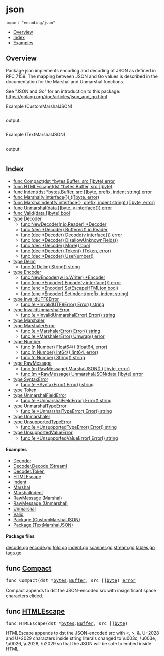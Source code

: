 

# json
`import "encoding/json"`

* [Overview](#pkg-overview)
* [Index](#pkg-index)
* [Examples](#pkg-examples)

## <a id="pkg-overview">Overview</a>
Package json implements encoding and decoding of JSON as defined in
RFC 7159. The mapping between JSON and Go values is described
in the documentation for the Marshal and Unmarshal functions.

See "JSON and Go" for an introduction to this package:
<a href="https://golang.org/doc/articles/json_and_go.html">https://golang.org/doc/articles/json_and_go.html</a>



<a id="example__customMarshalJSON">Example (CustomMarshalJSON)</a>


```go
```

output:
```txt
```

<a id="example__textMarshalJSON">Example (TextMarshalJSON)</a>


```go
```

output:
```txt
```


## <a id="pkg-index">Index</a>
* [func Compact(dst *bytes.Buffer, src []byte) error](#Compact)
* [func HTMLEscape(dst *bytes.Buffer, src []byte)](#HTMLEscape)
* [func Indent(dst *bytes.Buffer, src []byte, prefix, indent string) error](#Indent)
* [func Marshal(v interface{}) ([]byte, error)](#Marshal)
* [func MarshalIndent(v interface{}, prefix, indent string) ([]byte, error)](#MarshalIndent)
* [func Unmarshal(data []byte, v interface{}) error](#Unmarshal)
* [func Valid(data []byte) bool](#Valid)
* [type Decoder](#Decoder)
  * [func NewDecoder(r io.Reader) *Decoder](#NewDecoder)
  * [func (dec *Decoder) Buffered() io.Reader](#Decoder.Buffered)
  * [func (dec *Decoder) Decode(v interface{}) error](#Decoder.Decode)
  * [func (dec *Decoder) DisallowUnknownFields()](#Decoder.DisallowUnknownFields)
  * [func (dec *Decoder) More() bool](#Decoder.More)
  * [func (dec *Decoder) Token() (Token, error)](#Decoder.Token)
  * [func (dec *Decoder) UseNumber()](#Decoder.UseNumber)
* [type Delim](#Delim)
  * [func (d Delim) String() string](#Delim.String)
* [type Encoder](#Encoder)
  * [func NewEncoder(w io.Writer) *Encoder](#NewEncoder)
  * [func (enc *Encoder) Encode(v interface{}) error](#Encoder.Encode)
  * [func (enc *Encoder) SetEscapeHTML(on bool)](#Encoder.SetEscapeHTML)
  * [func (enc *Encoder) SetIndent(prefix, indent string)](#Encoder.SetIndent)
* [type InvalidUTF8Error](#InvalidUTF8Error)
  * [func (e *InvalidUTF8Error) Error() string](#InvalidUTF8Error.Error)
* [type InvalidUnmarshalError](#InvalidUnmarshalError)
  * [func (e *InvalidUnmarshalError) Error() string](#InvalidUnmarshalError.Error)
* [type Marshaler](#Marshaler)
* [type MarshalerError](#MarshalerError)
  * [func (e *MarshalerError) Error() string](#MarshalerError.Error)
  * [func (e *MarshalerError) Unwrap() error](#MarshalerError.Unwrap)
* [type Number](#Number)
  * [func (n Number) Float64() (float64, error)](#Number.Float64)
  * [func (n Number) Int64() (int64, error)](#Number.Int64)
  * [func (n Number) String() string](#Number.String)
* [type RawMessage](#RawMessage)
  * [func (m RawMessage) MarshalJSON() ([]byte, error)](#RawMessage.MarshalJSON)
  * [func (m *RawMessage) UnmarshalJSON(data []byte) error](#RawMessage.UnmarshalJSON)
* [type SyntaxError](#SyntaxError)
  * [func (e *SyntaxError) Error() string](#SyntaxError.Error)
* [type Token](#Token)
* [type UnmarshalFieldError](#UnmarshalFieldError)
  * [func (e *UnmarshalFieldError) Error() string](#UnmarshalFieldError.Error)
* [type UnmarshalTypeError](#UnmarshalTypeError)
  * [func (e *UnmarshalTypeError) Error() string](#UnmarshalTypeError.Error)
* [type Unmarshaler](#Unmarshaler)
* [type UnsupportedTypeError](#UnsupportedTypeError)
  * [func (e *UnsupportedTypeError) Error() string](#UnsupportedTypeError.Error)
* [type UnsupportedValueError](#UnsupportedValueError)
  * [func (e *UnsupportedValueError) Error() string](#UnsupportedValueError.Error)


#### <a id="pkg-examples">Examples</a>
* [Decoder](#example_Decoder)
* [Decoder.Decode (Stream)](#example_Decoder_Decode_stream)
* [Decoder.Token](#example_Decoder_Token)
* [HTMLEscape](#example_HTMLEscape)
* [Indent](#example_Indent)
* [Marshal](#example_Marshal)
* [MarshalIndent](#example_MarshalIndent)
* [RawMessage (Marshal)](#example_RawMessage_marshal)
* [RawMessage (Unmarshal)](#example_RawMessage_unmarshal)
* [Unmarshal](#example_Unmarshal)
* [Valid](#example_Valid)
* [Package (CustomMarshalJSON)](#example__customMarshalJSON)
* [Package (TextMarshalJSON)](#example__textMarshalJSON)


#### <a id="pkg-files">Package files</a>
[decode.go](https://golang.org/src/encoding/json/decode.go) [encode.go](https://golang.org/src/encoding/json/encode.go) [fold.go](https://golang.org/src/encoding/json/fold.go) [indent.go](https://golang.org/src/encoding/json/indent.go) [scanner.go](https://golang.org/src/encoding/json/scanner.go) [stream.go](https://golang.org/src/encoding/json/stream.go) [tables.go](https://golang.org/src/encoding/json/tables.go) [tags.go](https://golang.org/src/encoding/json/tags.go) 






## <a id="Compact">func</a> [Compact](https://golang.org/src/encoding/json/indent.go?s=284:333#L1)
<pre>func Compact(dst *<a href="/pkg/bytes/">bytes</a>.<a href="/pkg/bytes/#Buffer">Buffer</a>, src []<a href="/pkg/builtin/#byte">byte</a>) <a href="/pkg/builtin/#error">error</a></pre>
Compact appends to dst the JSON-encoded src with
insignificant space characters elided.



## <a id="HTMLEscape">func</a> [HTMLEscape](https://golang.org/src/encoding/json/encode.go?s=7613:7659#L185)
<pre>func HTMLEscape(dst *<a href="/pkg/bytes/">bytes</a>.<a href="/pkg/bytes/#Buffer">Buffer</a>, src []<a href="/pkg/builtin/#byte">byte</a>)</pre>
HTMLEscape appends to dst the JSON-encoded src with <, >, &, U+2028 and U+2029
characters inside string literals changed to \u003c, \u003e, \u0026, \u2028, \u2029
so that the JSON will be safe to embed inside HTML <script> tags.
For historical reasons, web browsers don't honor standard HTML
escaping within <script> tags, so an alternative JSON encoding must
be used.



<a id="example_HTMLEscape">Example</a>


```go
```

output:
```txt
```

## <a id="Indent">func</a> [Indent](https://golang.org/src/encoding/json/indent.go?s=2192:2263#L69)
<pre>func Indent(dst *<a href="/pkg/bytes/">bytes</a>.<a href="/pkg/bytes/#Buffer">Buffer</a>, src []<a href="/pkg/builtin/#byte">byte</a>, prefix, indent <a href="/pkg/builtin/#string">string</a>) <a href="/pkg/builtin/#error">error</a></pre>
Indent appends to dst an indented form of the JSON-encoded src.
Each element in a JSON object or array begins on a new,
indented line beginning with prefix followed by one or more
copies of indent according to the indentation nesting.
The data appended to dst does not begin with the prefix nor
any indentation, to make it easier to embed inside other formatted JSON data.
Although leading space characters (space, tab, carriage return, newline)
at the beginning of src are dropped, trailing space characters
at the end of src are preserved and copied to dst.
For example, if src has no trailing spaces, neither will dst;
if src ends in a trailing newline, so will dst.



<a id="example_Indent">Example</a>


```go
```

output:
```txt
```

## <a id="Marshal">func</a> [Marshal](https://golang.org/src/encoding/json/encode.go?s=6471:6514#L148)
<pre>func Marshal(v interface{}) ([]<a href="/pkg/builtin/#byte">byte</a>, <a href="/pkg/builtin/#error">error</a>)</pre>
Marshal returns the JSON encoding of v.

Marshal traverses the value v recursively.
If an encountered value implements the Marshaler interface
and is not a nil pointer, Marshal calls its MarshalJSON method
to produce JSON. If no MarshalJSON method is present but the
value implements encoding.TextMarshaler instead, Marshal calls
its MarshalText method and encodes the result as a JSON string.
The nil pointer exception is not strictly necessary
but mimics a similar, necessary exception in the behavior of
UnmarshalJSON.

Otherwise, Marshal uses the following type-dependent default encodings:

Boolean values encode as JSON booleans.

Floating point, integer, and Number values encode as JSON numbers.

String values encode as JSON strings coerced to valid UTF-8,
replacing invalid bytes with the Unicode replacement rune.
So that the JSON will be safe to embed inside HTML <script> tags,
the string is encoded using HTMLEscape,
which replaces "<", ">", "&", U+2028, and U+2029 are escaped
to "\u003c","\u003e", "\u0026", "\u2028", and "\u2029".
This replacement can be disabled when using an Encoder,
by calling SetEscapeHTML(false).

Array and slice values encode as JSON arrays, except that
[]byte encodes as a base64-encoded string, and a nil slice
encodes as the null JSON value.

Struct values encode as JSON objects.
Each exported struct field becomes a member of the object, using the
field name as the object key, unless the field is omitted for one of the
reasons given below.

The encoding of each struct field can be customized by the format string
stored under the "json" key in the struct field's tag.
The format string gives the name of the field, possibly followed by a
comma-separated list of options. The name may be empty in order to
specify options without overriding the default field name.

The "omitempty" option specifies that the field should be omitted
from the encoding if the field has an empty value, defined as
false, 0, a nil pointer, a nil interface value, and any empty array,
slice, map, or string.

As a special case, if the field tag is "-", the field is always omitted.
Note that a field with name "-" can still be generated using the tag "-,".

Examples of struct field tags and their meanings:


	// Field appears in JSON as key "myName".
	Field int `json:"myName"`
	
	// Field appears in JSON as key "myName" and
	// the field is omitted from the object if its value is empty,
	// as defined above.
	Field int `json:"myName,omitempty"`
	
	// Field appears in JSON as key "Field" (the default), but
	// the field is skipped if empty.
	// Note the leading comma.
	Field int `json:",omitempty"`
	
	// Field is ignored by this package.
	Field int `json:"-"`
	
	// Field appears in JSON as key "-".
	Field int `json:"-,"`

The "string" option signals that a field is stored as JSON inside a
JSON-encoded string. It applies only to fields of string, floating point,
integer, or boolean types. This extra level of encoding is sometimes used
when communicating with JavaScript programs:


	Int64String int64 `json:",string"`

The key name will be used if it's a non-empty string consisting of
only Unicode letters, digits, and ASCII punctuation except quotation
marks, backslash, and comma.

Anonymous struct fields are usually marshaled as if their inner exported fields
were fields in the outer struct, subject to the usual Go visibility rules amended
as described in the next paragraph.
An anonymous struct field with a name given in its JSON tag is treated as
having that name, rather than being anonymous.
An anonymous struct field of interface type is treated the same as having
that type as its name, rather than being anonymous.

The Go visibility rules for struct fields are amended for JSON when
deciding which field to marshal or unmarshal. If there are
multiple fields at the same level, and that level is the least
nested (and would therefore be the nesting level selected by the
usual Go rules), the following extra rules apply:

1) Of those fields, if any are JSON-tagged, only tagged fields are considered,
even if there are multiple untagged fields that would otherwise conflict.

2) If there is exactly one field (tagged or not according to the first rule), that is selected.

3) Otherwise there are multiple fields, and all are ignored; no error occurs.

Handling of anonymous struct fields is new in Go 1.1.
Prior to Go 1.1, anonymous struct fields were ignored. To force ignoring of
an anonymous struct field in both current and earlier versions, give the field
a JSON tag of "-".

Map values encode as JSON objects. The map's key type must either be a
string, an integer type, or implement encoding.TextMarshaler. The map keys
are sorted and used as JSON object keys by applying the following rules,
subject to the UTF-8 coercion described for string values above:


	- keys of any string type are used directly
	- encoding.TextMarshalers are marshaled
	- integer keys are converted to strings

Pointer values encode as the value pointed to.
A nil pointer encodes as the null JSON value.

Interface values encode as the value contained in the interface.
A nil interface value encodes as the null JSON value.

Channel, complex, and function values cannot be encoded in JSON.
Attempting to encode such a value causes Marshal to return
an UnsupportedTypeError.

JSON cannot represent cyclic data structures and Marshal does not
handle them. Passing cyclic structures to Marshal will result in
an infinite recursion.



<a id="example_Marshal">Example</a>


```go
```

output:
```txt
```

## <a id="MarshalIndent">func</a> [MarshalIndent](https://golang.org/src/encoding/json/encode.go?s=6964:7036#L166)
<pre>func MarshalIndent(v interface{}, prefix, indent <a href="/pkg/builtin/#string">string</a>) ([]<a href="/pkg/builtin/#byte">byte</a>, <a href="/pkg/builtin/#error">error</a>)</pre>
MarshalIndent is like Marshal but applies Indent to format the output.
Each JSON element in the output will begin on a new line beginning with prefix
followed by one or more copies of indent according to the indentation nesting.



<a id="example_MarshalIndent">Example</a>


```go
```

output:
```txt
```

## <a id="Unmarshal">func</a> [Unmarshal](https://golang.org/src/encoding/json/decode.go?s=4043:4091#L85)
<pre>func Unmarshal(data []<a href="/pkg/builtin/#byte">byte</a>, v interface{}) <a href="/pkg/builtin/#error">error</a></pre>
Unmarshal parses the JSON-encoded data and stores the result
in the value pointed to by v. If v is nil or not a pointer,
Unmarshal returns an InvalidUnmarshalError.

Unmarshal uses the inverse of the encodings that
Marshal uses, allocating maps, slices, and pointers as necessary,
with the following additional rules:

To unmarshal JSON into a pointer, Unmarshal first handles the case of
the JSON being the JSON literal null. In that case, Unmarshal sets
the pointer to nil. Otherwise, Unmarshal unmarshals the JSON into
the value pointed at by the pointer. If the pointer is nil, Unmarshal
allocates a new value for it to point to.

To unmarshal JSON into a value implementing the Unmarshaler interface,
Unmarshal calls that value's UnmarshalJSON method, including
when the input is a JSON null.
Otherwise, if the value implements encoding.TextUnmarshaler
and the input is a JSON quoted string, Unmarshal calls that value's
UnmarshalText method with the unquoted form of the string.

To unmarshal JSON into a struct, Unmarshal matches incoming object
keys to the keys used by Marshal (either the struct field name or its tag),
preferring an exact match but also accepting a case-insensitive match. By
default, object keys which don't have a corresponding struct field are
ignored (see Decoder.DisallowUnknownFields for an alternative).

To unmarshal JSON into an interface value,
Unmarshal stores one of these in the interface value:


	bool, for JSON booleans
	float64, for JSON numbers
	string, for JSON strings
	[]interface{}, for JSON arrays
	map[string]interface{}, for JSON objects
	nil for JSON null

To unmarshal a JSON array into a slice, Unmarshal resets the slice length
to zero and then appends each element to the slice.
As a special case, to unmarshal an empty JSON array into a slice,
Unmarshal replaces the slice with a new empty slice.

To unmarshal a JSON array into a Go array, Unmarshal decodes
JSON array elements into corresponding Go array elements.
If the Go array is smaller than the JSON array,
the additional JSON array elements are discarded.
If the JSON array is smaller than the Go array,
the additional Go array elements are set to zero values.

To unmarshal a JSON object into a map, Unmarshal first establishes a map to
use. If the map is nil, Unmarshal allocates a new map. Otherwise Unmarshal
reuses the existing map, keeping existing entries. Unmarshal then stores
key-value pairs from the JSON object into the map. The map's key type must
either be a string, an integer, or implement encoding.TextUnmarshaler.

If a JSON value is not appropriate for a given target type,
or if a JSON number overflows the target type, Unmarshal
skips that field and completes the unmarshaling as best it can.
If no more serious errors are encountered, Unmarshal returns
an UnmarshalTypeError describing the earliest such error. In any
case, it's not guaranteed that all the remaining fields following
the problematic one will be unmarshaled into the target object.

The JSON null value unmarshals into an interface, map, pointer, or slice
by setting that Go value to nil. Because null is often used in JSON to mean
``not present,'' unmarshaling a JSON null into any other Go type has no effect
on the value and produces no error.

When unmarshaling quoted strings, invalid UTF-8 or
invalid UTF-16 surrogate pairs are not treated as an error.
Instead, they are replaced by the Unicode replacement
character U+FFFD.



<a id="example_Unmarshal">Example</a>


```go
```

output:
```txt
```

## <a id="Valid">func</a> [Valid](https://golang.org/src/encoding/json/scanner.go?s=648:676#L9)
<pre>func Valid(data []<a href="/pkg/builtin/#byte">byte</a>) <a href="/pkg/builtin/#bool">bool</a></pre>
Valid reports whether data is a valid JSON encoding.



<a id="example_Valid">Example</a>


```go
```

output:
```txt
```



## <a id="Decoder">type</a> [Decoder](https://golang.org/src/encoding/json/stream.go?s=276:517#L4)
A Decoder reads and decodes JSON values from an input stream.


<pre>type Decoder struct {
    <span class="comment">// contains filtered or unexported fields</span>
}
</pre>






<a id="example_Decoder">Example</a>
<p>This example uses a Decoder to decode a stream of distinct JSON values.
</p>

```go
```

output:
```txt
```




### <a id="NewDecoder">func</a> [NewDecoder](https://golang.org/src/encoding/json/stream.go?s=683:720#L21)
<pre>func NewDecoder(r <a href="/pkg/io/">io</a>.<a href="/pkg/io/#Reader">Reader</a>) *<a href="#Decoder">Decoder</a></pre>
NewDecoder returns a new decoder that reads from r.

The decoder introduces its own buffering and may
read data from r beyond the JSON values requested.






### <a id="Decoder.Buffered">func</a> (\*Decoder) [Buffered](https://golang.org/src/encoding/json/stream.go?s=2242:2282#L73)
<pre>func (dec *<a href="#Decoder">Decoder</a>) Buffered() <a href="/pkg/io/">io</a>.<a href="/pkg/io/#Reader">Reader</a></pre>
Buffered returns a reader of the data remaining in the Decoder's
buffer. The reader is valid until the next call to Decode.




### <a id="Decoder.Decode">func</a> (\*Decoder) [Decode](https://golang.org/src/encoding/json/stream.go?s=1425:1472#L39)
<pre>func (dec *<a href="#Decoder">Decoder</a>) Decode(v interface{}) <a href="/pkg/builtin/#error">error</a></pre>
Decode reads the next JSON-encoded value from its
input and stores it in the value pointed to by v.

See the documentation for Unmarshal for details about
the conversion of JSON into a Go value.



<a id="example_Decoder_Decode_stream">Example (Stream)</a>
<p>This example uses a Decoder to decode a streaming array of JSON objects.
</p>

```go
```

output:
```txt
```


### <a id="Decoder.DisallowUnknownFields">func</a> (\*Decoder) [DisallowUnknownFields](https://golang.org/src/encoding/json/stream.go?s=1132:1175#L32)
<pre>func (dec *<a href="#Decoder">Decoder</a>) DisallowUnknownFields()</pre>
DisallowUnknownFields causes the Decoder to return an error when the destination
is a struct and the input contains object keys which do not match any
non-ignored, exported fields in the destination.




### <a id="Decoder.More">func</a> (\*Decoder) [More](https://golang.org/src/encoding/json/stream.go?s=12320:12351#L471)
<pre>func (dec *<a href="#Decoder">Decoder</a>) More() <a href="/pkg/builtin/#bool">bool</a></pre>
More reports whether there is another element in the
current array or object being parsed.




### <a id="Decoder.Token">func</a> (\*Decoder) [Token](https://golang.org/src/encoding/json/stream.go?s=9461:9503#L356)
<pre>func (dec *<a href="#Decoder">Decoder</a>) Token() (<a href="#Token">Token</a>, <a href="/pkg/builtin/#error">error</a>)</pre>
Token returns the next JSON token in the input stream.
At the end of the input stream, Token returns nil, io.EOF.

Token guarantees that the delimiters [ ] { } it returns are
properly nested and matched: if Token encounters an unexpected
delimiter in the input, it will return an error.

The input stream consists of basic JSON values—bool, string,
number, and null—along with delimiters [ ] { } of type Delim
to mark the start and end of arrays and objects.
Commas and colons are elided.



<a id="example_Decoder_Token">Example</a>
<p>This example uses a Decoder to decode a stream of distinct JSON values.
</p>

```go
```

output:
```txt
```


### <a id="Decoder.UseNumber">func</a> (\*Decoder) [UseNumber](https://golang.org/src/encoding/json/stream.go?s=863:894#L27)
<pre>func (dec *<a href="#Decoder">Decoder</a>) UseNumber()</pre>
UseNumber causes the Decoder to unmarshal a number into an interface{} as a
Number instead of as a float64.




## <a id="Delim">type</a> [Delim](https://golang.org/src/encoding/json/stream.go?s=8866:8881#L339)
A Delim is a JSON array or object delimiter, one of [ ] { or }.


<pre>type Delim <a href="/pkg/builtin/#rune">rune</a></pre>











### <a id="Delim.String">func</a> (Delim) [String](https://golang.org/src/encoding/json/stream.go?s=8883:8913#L341)
<pre>func (d <a href="#Delim">Delim</a>) String() <a href="/pkg/builtin/#string">string</a></pre>



## <a id="Encoder">type</a> [Encoder](https://golang.org/src/encoding/json/stream.go?s=4405:4556#L167)
An Encoder writes JSON values to an output stream.


<pre>type Encoder struct {
    <span class="comment">// contains filtered or unexported fields</span>
}
</pre>









### <a id="NewEncoder">func</a> [NewEncoder](https://golang.org/src/encoding/json/stream.go?s=4612:4649#L178)
<pre>func NewEncoder(w <a href="/pkg/io/">io</a>.<a href="/pkg/io/#Writer">Writer</a>) *<a href="#Encoder">Encoder</a></pre>
NewEncoder returns a new encoder that writes to w.






### <a id="Encoder.Encode">func</a> (\*Encoder) [Encode](https://golang.org/src/encoding/json/stream.go?s=4885:4932#L187)
<pre>func (enc *<a href="#Encoder">Encoder</a>) Encode(v interface{}) <a href="/pkg/builtin/#error">error</a></pre>
Encode writes the JSON encoding of v to the stream,
followed by a newline character.

See the documentation for Marshal for details about the
conversion of Go values to JSON.




### <a id="Encoder.SetEscapeHTML">func</a> (\*Encoder) [SetEscapeHTML](https://golang.org/src/encoding/json/stream.go?s=6487:6529#L239)
<pre>func (enc *<a href="#Encoder">Encoder</a>) SetEscapeHTML(on <a href="/pkg/builtin/#bool">bool</a>)</pre>
SetEscapeHTML specifies whether problematic HTML characters
should be escaped inside JSON quoted strings.
The default behavior is to escape &, <, and > to \u0026, \u003c, and \u003e
to avoid certain safety problems that can arise when embedding JSON in HTML.

In non-HTML settings where the escaping interferes with the readability
of the output, SetEscapeHTML(false) disables this behavior.




### <a id="Encoder.SetIndent">func</a> (\*Encoder) [SetIndent](https://golang.org/src/encoding/json/stream.go?s=5964:6016#L227)
<pre>func (enc *<a href="#Encoder">Encoder</a>) SetIndent(prefix, indent <a href="/pkg/builtin/#string">string</a>)</pre>
SetIndent instructs the encoder to format each subsequent encoded
value as if indented by the package-level function Indent(dst, src, prefix, indent).
Calling SetIndent("", "") disables indentation.




## <a id="InvalidUTF8Error">type</a> [InvalidUTF8Error](https://golang.org/src/encoding/json/encode.go?s=9255:9345#L245)
Before Go 1.2, an InvalidUTF8Error was returned by Marshal when
attempting to encode a string value with invalid UTF-8 sequences.
As of Go 1.2, Marshal instead coerces the string to valid UTF-8 by
replacing invalid bytes with the Unicode replacement rune U+FFFD.

Deprecated: No longer used; kept for compatibility.


<pre>type InvalidUTF8Error struct {
<span id="InvalidUTF8Error.S"></span>    S <a href="/pkg/builtin/#string">string</a> <span class="comment">// the whole string value that caused the error</span>
}
</pre>











### <a id="InvalidUTF8Error.Error">func</a> (\*InvalidUTF8Error) [Error](https://golang.org/src/encoding/json/encode.go?s=9347:9388#L249)
<pre>func (e *<a href="#InvalidUTF8Error">InvalidUTF8Error</a>) Error() <a href="/pkg/builtin/#string">string</a></pre>



## <a id="InvalidUnmarshalError">type</a> [InvalidUnmarshalError](https://golang.org/src/encoding/json/decode.go?s=6229:6285#L144)
An InvalidUnmarshalError describes an invalid argument passed to Unmarshal.
(The argument to Unmarshal must be a non-nil pointer.)


<pre>type InvalidUnmarshalError struct {
<span id="InvalidUnmarshalError.Type"></span>    Type <a href="/pkg/reflect/">reflect</a>.<a href="/pkg/reflect/#Type">Type</a>
}
</pre>











### <a id="InvalidUnmarshalError.Error">func</a> (\*InvalidUnmarshalError) [Error](https://golang.org/src/encoding/json/decode.go?s=6287:6333#L148)
<pre>func (e *<a href="#InvalidUnmarshalError">InvalidUnmarshalError</a>) Error() <a href="/pkg/builtin/#string">string</a></pre>



## <a id="Marshaler">type</a> [Marshaler](https://golang.org/src/encoding/json/encode.go?s=8424:8483#L216)
Marshaler is the interface implemented by types that
can marshal themselves into valid JSON.


<pre>type Marshaler interface {
    MarshalJSON() ([]<a href="/pkg/builtin/#byte">byte</a>, <a href="/pkg/builtin/#error">error</a>)
}</pre>











## <a id="MarshalerError">type</a> [MarshalerError](https://golang.org/src/encoding/json/encode.go?s=9547:9608#L254)
A MarshalerError represents an error from calling a MarshalJSON or MarshalText method.


<pre>type MarshalerError struct {
<span id="MarshalerError.Type"></span>    Type <a href="/pkg/reflect/">reflect</a>.<a href="/pkg/reflect/#Type">Type</a>
<span id="MarshalerError.Err"></span>    Err  <a href="/pkg/builtin/#error">error</a>
}
</pre>











### <a id="MarshalerError.Error">func</a> (\*MarshalerError) [Error](https://golang.org/src/encoding/json/encode.go?s=9610:9649#L259)
<pre>func (e *<a href="#MarshalerError">MarshalerError</a>) Error() <a href="/pkg/builtin/#string">string</a></pre>



### <a id="MarshalerError.Unwrap">func</a> (\*MarshalerError) [Unwrap](https://golang.org/src/encoding/json/encode.go?s=9748:9787#L263)
<pre>func (e *<a href="#MarshalerError">MarshalerError</a>) Unwrap() <a href="/pkg/builtin/#error">error</a></pre>



## <a id="Number">type</a> [Number](https://golang.org/src/encoding/json/decode.go?s=7038:7056#L177)
A Number represents a JSON number literal.


<pre>type Number <a href="/pkg/builtin/#string">string</a></pre>











### <a id="Number.Float64">func</a> (Number) [Float64](https://golang.org/src/encoding/json/decode.go?s=7206:7248#L183)
<pre>func (n <a href="#Number">Number</a>) Float64() (<a href="/pkg/builtin/#float64">float64</a>, <a href="/pkg/builtin/#error">error</a>)</pre>
Float64 returns the number as a float64.




### <a id="Number.Int64">func</a> (Number) [Int64](https://golang.org/src/encoding/json/decode.go?s=7337:7375#L188)
<pre>func (n <a href="#Number">Number</a>) Int64() (<a href="/pkg/builtin/#int64">int64</a>, <a href="/pkg/builtin/#error">error</a>)</pre>
Int64 returns the number as an int64.




### <a id="Number.String">func</a> (Number) [String](https://golang.org/src/encoding/json/decode.go?s=7108:7139#L180)
<pre>func (n <a href="#Number">Number</a>) String() <a href="/pkg/builtin/#string">string</a></pre>
String returns the literal text of the number.




## <a id="RawMessage">type</a> [RawMessage](https://golang.org/src/encoding/json/stream.go?s=6715:6737#L246)
RawMessage is a raw encoded JSON value.
It implements Marshaler and Unmarshaler and can
be used to delay JSON decoding or precompute a JSON encoding.


<pre>type RawMessage []<a href="/pkg/builtin/#byte">byte</a></pre>






<a id="example_RawMessage_marshal">Example (Marshal)</a>
<p>This example uses RawMessage to use a precomputed JSON during marshal.
</p>

```go
```

output:
```txt
```

<a id="example_RawMessage_unmarshal">Example (Unmarshal)</a>
<p>This example uses RawMessage to delay parsing part of a JSON message.
</p>

```go
```

output:
```txt
```






### <a id="RawMessage.MarshalJSON">func</a> (RawMessage) [MarshalJSON](https://golang.org/src/encoding/json/stream.go?s=6791:6840#L249)
<pre>func (m <a href="#RawMessage">RawMessage</a>) MarshalJSON() ([]<a href="/pkg/builtin/#byte">byte</a>, <a href="/pkg/builtin/#error">error</a>)</pre>
MarshalJSON returns m as the JSON encoding of m.




### <a id="RawMessage.UnmarshalJSON">func</a> (\*RawMessage) [UnmarshalJSON](https://golang.org/src/encoding/json/stream.go?s=6952:7005#L257)
<pre>func (m *<a href="#RawMessage">RawMessage</a>) UnmarshalJSON(data []<a href="/pkg/builtin/#byte">byte</a>) <a href="/pkg/builtin/#error">error</a></pre>
UnmarshalJSON sets *m to a copy of data.




## <a id="SyntaxError">type</a> [SyntaxError](https://golang.org/src/encoding/json/scanner.go?s=1150:1276#L30)
A SyntaxError is a description of a JSON syntax error.


<pre>type SyntaxError struct {
<span id="SyntaxError.Offset"></span>    Offset <a href="/pkg/builtin/#int64">int64</a> <span class="comment">// error occurred after reading Offset bytes</span>
    <span class="comment">// contains filtered or unexported fields</span>
}
</pre>











### <a id="SyntaxError.Error">func</a> (\*SyntaxError) [Error](https://golang.org/src/encoding/json/scanner.go?s=1278:1314#L35)
<pre>func (e *<a href="#SyntaxError">SyntaxError</a>) Error() <a href="/pkg/builtin/#string">string</a></pre>



## <a id="Token">type</a> [Token](https://golang.org/src/encoding/json/stream.go?s=7463:7485#L277)
A Token holds a value of one of these types:


	Delim, for the four JSON delimiters [ ] { }
	bool, for JSON booleans
	float64, for JSON numbers
	Number, for JSON numbers
	string, for JSON string literals
	nil, for JSON null


<pre>type Token interface{}</pre>











## <a id="UnmarshalFieldError">type</a> [UnmarshalFieldError](https://golang.org/src/encoding/json/decode.go?s=5801:5897#L132)
An UnmarshalFieldError describes a JSON object key that
led to an unexported (and therefore unwritable) struct field.

Deprecated: No longer used; kept for compatibility.


<pre>type UnmarshalFieldError struct {
<span id="UnmarshalFieldError.Key"></span>    Key   <a href="/pkg/builtin/#string">string</a>
<span id="UnmarshalFieldError.Type"></span>    Type  <a href="/pkg/reflect/">reflect</a>.<a href="/pkg/reflect/#Type">Type</a>
<span id="UnmarshalFieldError.Field"></span>    Field <a href="/pkg/reflect/">reflect</a>.<a href="/pkg/reflect/#StructField">StructField</a>
}
</pre>











### <a id="UnmarshalFieldError.Error">func</a> (\*UnmarshalFieldError) [Error](https://golang.org/src/encoding/json/decode.go?s=5899:5943#L138)
<pre>func (e *<a href="#UnmarshalFieldError">UnmarshalFieldError</a>) Error() <a href="/pkg/builtin/#string">string</a></pre>



## <a id="UnmarshalTypeError">type</a> [UnmarshalTypeError](https://golang.org/src/encoding/json/decode.go?s=4921:5306#L113)
An UnmarshalTypeError describes a JSON value that was
not appropriate for a value of a specific Go type.


<pre>type UnmarshalTypeError struct {
<span id="UnmarshalTypeError.Value"></span>    Value  <a href="/pkg/builtin/#string">string</a>       <span class="comment">// description of JSON value - &#34;bool&#34;, &#34;array&#34;, &#34;number -5&#34;</span>
<span id="UnmarshalTypeError.Type"></span>    Type   <a href="/pkg/reflect/">reflect</a>.<a href="/pkg/reflect/#Type">Type</a> <span class="comment">// type of Go value it could not be assigned to</span>
<span id="UnmarshalTypeError.Offset"></span>    Offset <a href="/pkg/builtin/#int64">int64</a>        <span class="comment">// error occurred after reading Offset bytes</span>
<span id="UnmarshalTypeError.Struct"></span>    Struct <a href="/pkg/builtin/#string">string</a>       <span class="comment">// name of the struct type containing the field</span>
<span id="UnmarshalTypeError.Field"></span>    Field  <a href="/pkg/builtin/#string">string</a>       <span class="comment">// the full path from root node to the field</span>
}
</pre>











### <a id="UnmarshalTypeError.Error">func</a> (\*UnmarshalTypeError) [Error](https://golang.org/src/encoding/json/decode.go?s=5308:5351#L121)
<pre>func (e *<a href="#UnmarshalTypeError">UnmarshalTypeError</a>) Error() <a href="/pkg/builtin/#string">string</a></pre>



## <a id="Unmarshaler">type</a> [Unmarshaler](https://golang.org/src/encoding/json/decode.go?s=4749:4808#L107)
Unmarshaler is the interface implemented by types
that can unmarshal a JSON description of themselves.
The input can be assumed to be a valid encoding of
a JSON value. UnmarshalJSON must copy the JSON data
if it wishes to retain the data after returning.

By convention, to approximate the behavior of Unmarshal itself,
Unmarshalers implement UnmarshalJSON([]byte("null")) as a no-op.


<pre>type Unmarshaler interface {
    UnmarshalJSON([]<a href="/pkg/builtin/#byte">byte</a>) <a href="/pkg/builtin/#error">error</a>
}</pre>











## <a id="UnsupportedTypeError">type</a> [UnsupportedTypeError](https://golang.org/src/encoding/json/encode.go?s=8591:8646#L222)
An UnsupportedTypeError is returned by Marshal when attempting
to encode an unsupported value type.


<pre>type UnsupportedTypeError struct {
<span id="UnsupportedTypeError.Type"></span>    Type <a href="/pkg/reflect/">reflect</a>.<a href="/pkg/reflect/#Type">Type</a>
}
</pre>











### <a id="UnsupportedTypeError.Error">func</a> (\*UnsupportedTypeError) [Error](https://golang.org/src/encoding/json/encode.go?s=8648:8693#L226)
<pre>func (e *<a href="#UnsupportedTypeError">UnsupportedTypeError</a>) Error() <a href="/pkg/builtin/#string">string</a></pre>



## <a id="UnsupportedValueError">type</a> [UnsupportedValueError](https://golang.org/src/encoding/json/encode.go?s=8752:8824#L230)

<pre>type UnsupportedValueError struct {
<span id="UnsupportedValueError.Value"></span>    Value <a href="/pkg/reflect/">reflect</a>.<a href="/pkg/reflect/#Value">Value</a>
<span id="UnsupportedValueError.Str"></span>    Str   <a href="/pkg/builtin/#string">string</a>
}
</pre>











### <a id="UnsupportedValueError.Error">func</a> (\*UnsupportedValueError) [Error](https://golang.org/src/encoding/json/encode.go?s=8826:8872#L235)
<pre>func (e *<a href="#UnsupportedValueError">UnsupportedValueError</a>) Error() <a href="/pkg/builtin/#string">string</a></pre>






